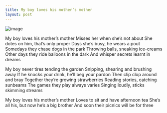 ```yaml
---
title: My boy loves his mother‘s mother
layout: post
---
```

![image](/assets/images/my_boy.jpeg)

My boy loves his mother’s mother
Misses her when she’s not about
She dotes on him, that’s only proper
Days she’s busy, he wears a pout
Somedays they chase dogs in the park
Throwing balls, sneaking ice-creams
Other days they ride balloons in the dark
And whisper secrets learnt in dreams

My boy never tires tending the garden
Snipping, shearing and brushing away
If he knocks your drink, he’ll beg your pardon
Then clip clop around and bray
Together they’re growing strawberries
Reading stories, catching sunbeams
The games they play always varies
Singing loudly, sticks skimming streams

My boy loves his mother’s mother
Loves to sit and have afternoon tea
She’s all his, but now he’s a big brother
And soon their picnics will be for three